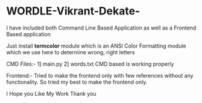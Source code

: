 # WORDLE-Vikrant-Dekate-
I have included both Command Line Based Application as well as a Frontend Based application
<html>
<head>
<p>Just install <b>termcolor</b> module which is an ANSI Color Formatting module which we use here to determine wrong, right letters</p>

CMD Files:-
1] main.py
2] words.txt
CMD based is working properly

Frontend:-
Tried to make the frontend only with few references without any functionality. So tried my best to make the frontend only.

I Hope you Like My Work
Thank you
